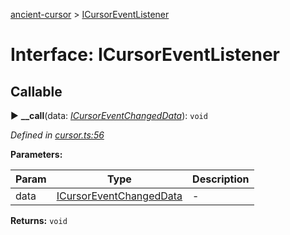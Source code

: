 [ancient-cursor](../README.md) > [ICursorEventListener](../interfaces/icursoreventlistener.md)



# Interface: ICursorEventListener

## Callable
► **__call**(data: *[ICursorEventChangedData](icursoreventchangeddata.md)*): `void`



*Defined in [cursor.ts:56](https://github.com/AncientSouls/Cursor/blob/6da6cc9/src/lib/cursor.ts#L56)*



**Parameters:**

| Param | Type | Description |
| ------ | ------ | ------ |
| data | [ICursorEventChangedData](icursoreventchangeddata.md)   |  - |





**Returns:** `void`





